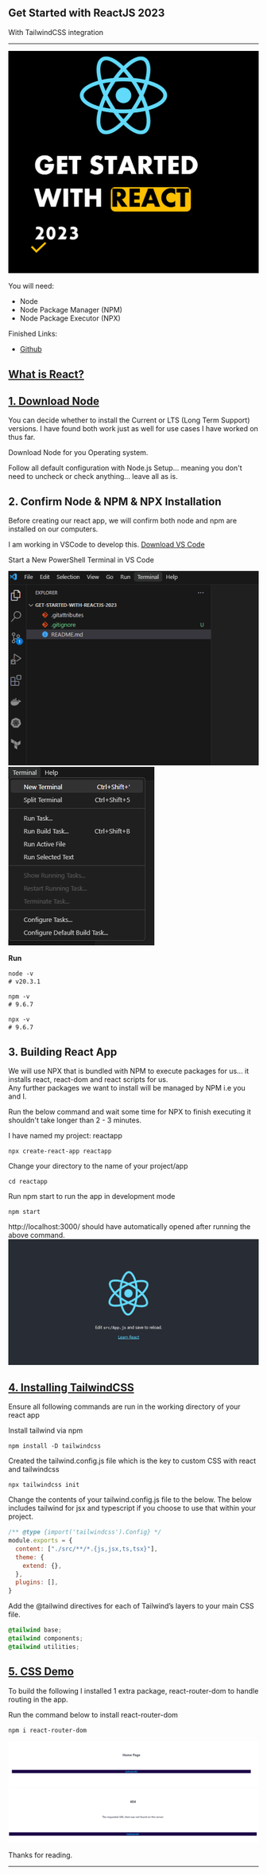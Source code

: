 ## **Get Started with ReactJS 2023**
With TailwindCSS integration

---

<img src="images/Get Started with ReactJS 2023_fis.png"/>

You will need:
- Node
- Node Package Manager (NPM)
- Node Package Executor (NPX)

Finished Links:
- [Github](https://github.com/mo-justlearnai/Get-Started-with-ReactJS-2023)

## **[What is React?](https://react.dev/)**  

## **[1. Download Node](https://nodejs.org/en/download/current)**

You can decide whether to install the Current or LTS (Long Term Support) versions. I have found both work just as well for use cases I have worked on thus far. 

Download Node for you Operating system.

Follow all default configuration with Node.js Setup... meaning you don't need to uncheck or check anything... leave all as is. 

## **2. Confirm Node & NPM & NPX Installation**

Before creating our react app, we will confirm both node and npm are installed on our computers. 

I am working in VSCode to develop this. 
[Download VS Code](https://code.visualstudio.com/)

Start a New PowerShell Terminal in VS Code

<img src="images/reactjsstart_terminal_vscode.png"/>

<img src="images/vscode_new_ps_terminal.png"/>

**Run**

```shell
node -v
# v20.3.1
```

```shell
npm -v   
# 9.6.7
```

```shell
npx -v   
# 9.6.7
```

## **3. Building React App**

We will use NPX that is bundled with NPM to execute packages for us... it installs react, react-dom and react scripts for us.  
Any further packages we want to install will be managed by NPM i.e you and I.

Run the below command and wait some time for NPX to finish executing it shouldn't take longer than 2 - 3 minutes. 

I have named my project: reactapp

```shell
npx create-react-app reactapp
```

Change your directory to the name of your project/app

```shell
cd reactapp
```

Run npm start to run the app in development mode

```shell
npm start
```

http://localhost:3000/ should have automatically opened after running the above command.
<img src="images/reactlanding.png"/>

## **[4. Installing TailwindCSS](https://tailwindcss.com/docs/installation)**

Ensure all following commands are run in the working directory of your react app

Install tailwind via npm
```shell
npm install -D tailwindcss
```

Created the tailwind.config.js file which is the key to custom CSS with react and tailwindcss
```shell
npx tailwindcss init
```

Change the contents of your tailwind.config.js file to the below.
The below includes tailwind for jsx and typescript if you choose to use that within your project.

```js
/** @type {import('tailwindcss').Config} */
module.exports = {
  content: ["./src/**/*.{js,jsx,ts,tsx}"],
  theme: {
    extend: {},
  },
  plugins: [],
}
```

Add the @tailwind directives for each of Tailwind’s layers to your main CSS file.

```css
@tailwind base;
@tailwind components;
@tailwind utilities;
```

## **[5. CSS Demo](https://tailwindcss.com/docs/installation)**

To build the following I installed 1 extra package, react-router-dom to handle routing in the app. 

Run the command below to install react-router-dom

```shell
npm i react-router-dom
```

<img src="images/basic_react_app_home_page.png"/>
<img src="images/basic_react_app_404.png"/>

Thanks for reading.

---
<!-- DONE -->


